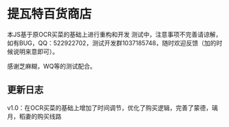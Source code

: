 # 提瓦特百货商店

本JS基于原OCR买菜的基础上进行重构和开发
测试中，注意事项不完善请谅解，如有BUG，QQ：522922702，测试开发群1037185748，随时欢迎反馈（加的时候说明来意即可）。

感谢芝麻糊，WQ等的测试配合。

## 更新日志

v1.0：在OCR买菜的基础上增加了时间调节，优化了购买逻辑，完善了蒙德，璃月，稻妻的购买线路 
